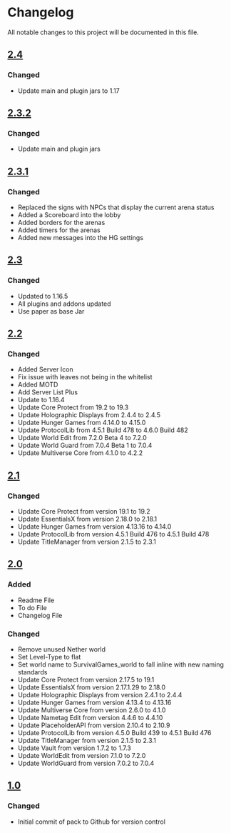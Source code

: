 # Changelog
All notable changes to this project will be documented in this file.

## [2.4]

### Changed
- Update main and plugin jars to 1.17

## [2.3.2]

### Changed
- Update main and plugin jars

## [2.3.1]

### Changed
- Replaced the signs with NPCs that display the current arena status
- Added a Scoreboard into the lobby
- Added borders for the arenas
- Added timers for the arenas
- Added new messages into the HG settings 


## [2.3]

### Changed
- Updated to 1.16.5
- All plugins and addons updated
- Use paper as base Jar

## [2.2]

### Changed
- Added Server Icon
- Fix issue with leaves not being in the whitelist
- Added MOTD
- Add Server List Plus
- Update to 1.16.4
- Update Core Protect from 19.2 to 19.3
- Update Holographic Displays from 2.4.4 to 2.4.5
- Update Hunger Games from 4.14.0 to 4.15.0
- Update ProtocolLib from 4.5.1 Build 478 to 4.6.0 Build 482
- Update World Edit from 7.2.0 Beta 4 to 7.2.0
- Update World Guard from 7.0.4 Beta 1 to 7.0.4
- Update Multiverse Core from 4.1.0 to 4.2.2

## [2.1]

### Changed
- Update Core Protect from version 19.1 to 19.2
- Update EssentialsX from version 2.18.0 to 2.18.1
- Update Hunger Games from version 4.13.16 to 4.14.0
- Update ProtocolLib from version 4.5.1 Build 476 to 4.5.1 Build 478
- Update TitleManager from version 2.1.5 to 2.3.1

## [2.0]

### Added
- Readme File
- To do File
- Changelog File

### Changed
- Remove unused Nether world
- Set Level-Type to flat
- Set world name to SurvivalGames_world to fall inline with new naming standards
- Update Core Protect from version 2.17.5 to 19.1
- Update EssentialsX from version 2.17.1.29 to 2.18.0
- Update Holographic Displays from version 2.4.1 to 2.4.4
- Update Hunger Games from version 4.13.4 to 4.13.16
- Update Multiverse Core from version 2.6.0 to 4.1.0
- Update Nametag Edit from version 4.4.6 to 4.4.10
- Update PlaceholderAPI from version 2.10.4 to 2.10.9
- Update ProtocolLib from version 4.5.0 Build 439 to 4.5.1 Build 476
- Update TitleManager from version 2.1.5 to 2.3.1
- Update Vault from version 1.7.2 to 1.7.3
- Update WorldEdit from version 7.1.0 to 7.2.0
- Update WorldGuard from version 7.0.2 to 7.0.4

## [1.0]

### Changed
- Initial commit of pack to Github for version control

[2.4]: https://github.com/apexhosting/HungerGames/releases/tag/2.4
[2.3.2]: https://github.com/apexhosting/HungerGames/releases/tag/2.3.2
[2.3.1]: https://github.com/apexhosting/HungerGames/releases/tag/2.3.1
[2.3]: https://github.com/apexhosting/HungerGames/releases/tag/2.3
[2.2]: https://github.com/apexhosting/HungerGames/releases/tag/2.2
[2.1]: https://github.com/apexhosting/HungerGames/releases/tag/2.1
[2.0]: https://github.com/apexhosting/HungerGames/releases/tag/2.0
[1.0]: https://github.com/apexhosting/HungerGames/releases/tag/1.0